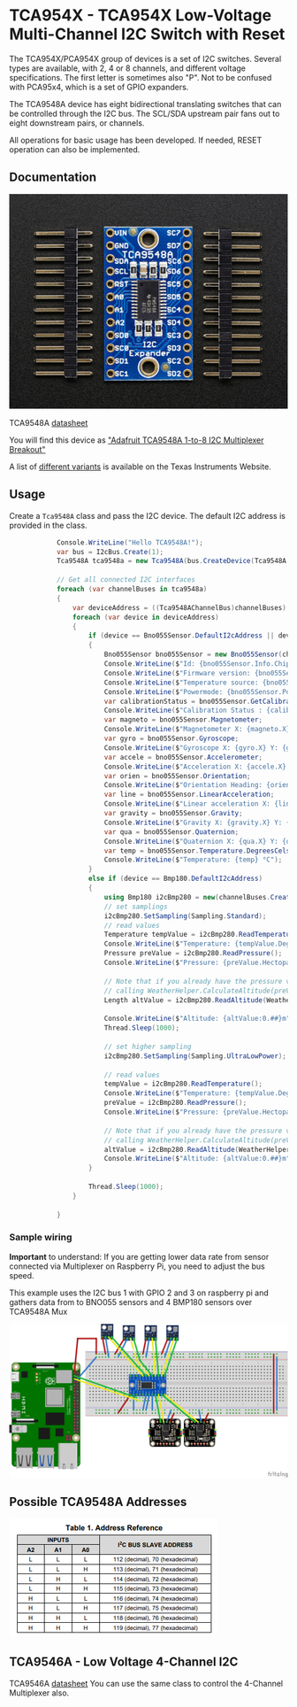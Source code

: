 # TCA954X - TCA954X Low-Voltage Multi-Channel I2C Switch with Reset

The TCA954X/PCA954X group of devices is a set of I2C switches. Several types are available, with 2, 4 or 8 channels, and different voltage specifications. The first letter is sometimes also "P". Not to be confused with PCA95x4, which is a set of GPIO expanders.

The TCA9548A device has eight bidirectional translating switches that can be controlled through the I2C bus. The SCL/SDA upstream pair fans out to eight downstream pairs, or channels.

All operations for basic usage has been developed. If needed, RESET operation can also be implemented.

## Documentation

![TCA9548A](./TCA9548A.jpg)

TCA9548A [datasheet](https://www.ti.com/lit/ds/symlink/tca9548a.pdf)

You will find this device as ["Adafruit TCA9548A 1-to-8 I2C Multiplexer Breakout"](https://learn.adafruit.com/adafruit-tca9548a-1-to-8-i2c-multiplexer-breakout)

A list of [different variants](https://www.ti.com/interface/i2c/switches-and-multiplexers/products.html?keyMatch=TCA9548) is available on the Texas Instruments Website.

## Usage

Create a ```Tca9548A``` class and pass the I2C device. The default I2C address is provided in the class.

```csharp
            Console.WriteLine("Hello TCA9548A!");
            var bus = I2cBus.Create(1);
            Tca9548A tca9548a = new Tca9548A(bus.CreateDevice(Tca9548A.DefaultI2cAddress));

            // Get all connected I2C interfaces
            foreach (var channelBuses in tca9548a)
            {
                var deviceAddress = ((Tca9548AChannelBus)channelBuses).PerformBusScan();
                foreach (var device in deviceAddress)
                {
                    if (device == Bno055Sensor.DefaultI2cAddress || device == Bno055Sensor.SecondI2cAddress)
                    {
                        Bno055Sensor bno055Sensor = new Bno055Sensor(channelBuses.CreateDevice(device));
                        Console.WriteLine($"Id: {bno055Sensor.Info.ChipId}, AccId: {bno055Sensor.Info.AcceleratorId}, GyroId: {bno055Sensor.Info.GyroscopeId}, MagId: {bno055Sensor.Info.MagnetometerId}");
                        Console.WriteLine($"Firmware version: {bno055Sensor.Info.FirmwareVersion}, Bootloader: {bno055Sensor.Info.BootloaderVersion}");
                        Console.WriteLine($"Temperature source: {bno055Sensor.TemperatureSource}, Operation mode: {bno055Sensor.OperationMode}, Units: {bno055Sensor.Units}");
                        Console.WriteLine($"Powermode: {bno055Sensor.PowerMode}");
                        var calibrationStatus = bno055Sensor.GetCalibrationStatus();
                        Console.WriteLine($"Calibration Status : {calibrationStatus}");
                        var magneto = bno055Sensor.Magnetometer;
                        Console.WriteLine($"Magnetometer X: {magneto.X} Y: {magneto.Y} Z: {magneto.Z}");
                        var gyro = bno055Sensor.Gyroscope;
                        Console.WriteLine($"Gyroscope X: {gyro.X} Y: {gyro.Y} Z: {gyro.Z}");
                        var accele = bno055Sensor.Accelerometer;
                        Console.WriteLine($"Acceleration X: {accele.X} Y: {accele.Y} Z: {accele.Z}");
                        var orien = bno055Sensor.Orientation;
                        Console.WriteLine($"Orientation Heading: {orien.X} Roll: {orien.Y} Pitch: {orien.Z}");
                        var line = bno055Sensor.LinearAcceleration;
                        Console.WriteLine($"Linear acceleration X: {line.X} Y: {line.Y} Z: {line.Z}");
                        var gravity = bno055Sensor.Gravity;
                        Console.WriteLine($"Gravity X: {gravity.X} Y: {gravity.Y} Z: {gravity.Z}");
                        var qua = bno055Sensor.Quaternion;
                        Console.WriteLine($"Quaternion X: {qua.X} Y: {qua.Y} Z: {qua.Z} W: {qua.W}");
                        var temp = bno055Sensor.Temperature.DegreesCelsius;
                        Console.WriteLine($"Temperature: {temp} °C");
                    }
                    else if (device == Bmp180.DefaultI2cAddress)
                    {
                        using Bmp180 i2cBmp280 = new(channelBuses.CreateDevice(device));
                        // set samplings
                        i2cBmp280.SetSampling(Sampling.Standard);
                        // read values
                        Temperature tempValue = i2cBmp280.ReadTemperature();
                        Console.WriteLine($"Temperature: {tempValue.DegreesCelsius:0.#}\u00B0C");
                        Pressure preValue = i2cBmp280.ReadPressure();
                        Console.WriteLine($"Pressure: {preValue.Hectopascals:0.##}hPa");

                        // Note that if you already have the pressure value and the temperature, you could also calculate altitude by
                        // calling WeatherHelper.CalculateAltitude(preValue, Pressure.MeanSeaLevel, tempValue) which would be more performant.
                        Length altValue = i2cBmp280.ReadAltitude(WeatherHelper.MeanSeaLevel);

                        Console.WriteLine($"Altitude: {altValue:0.##}m");
                        Thread.Sleep(1000);

                        // set higher sampling
                        i2cBmp280.SetSampling(Sampling.UltraLowPower);

                        // read values
                        tempValue = i2cBmp280.ReadTemperature();
                        Console.WriteLine($"Temperature: {tempValue.DegreesCelsius:0.#}\u00B0C");
                        preValue = i2cBmp280.ReadPressure();
                        Console.WriteLine($"Pressure: {preValue.Hectopascals:0.##}hPa");

                        // Note that if you already have the pressure value and the temperature, you could also calculate altitude by
                        // calling WeatherHelper.CalculateAltitude(preValue, Pressure.MeanSeaLevel, tempValue) which would be more performant.
                        altValue = i2cBmp280.ReadAltitude(WeatherHelper.MeanSeaLevel);
                        Console.WriteLine($"Altitude: {altValue:0.##}m");
                    }

                    Thread.Sleep(1000);
                }

            }
```

### Sample wiring

**Important** to understand:
If you are getting lower data rate from sensor connected via Multiplexer on Raspberry Pi, you need to adjust the bus speed.

This example uses the I2C bus 1 with GPIO 2 and 3 on raspberry pi and gathers data from to BNO055 sensors and 4 BMP180 sensors over TCA9548A Mux

![Wiring sample](TCA9548A_Connections.png)

## Possible TCA9548A Addresses

![Possible Addresses](PossibleMuxAddress.png)

## TCA9546A - Low Voltage 4-Channel I2C

TCA9546A [datasheet](https://www.ti.com/lit/ds/symlink/tca9546a.pdf)
You can use the same class to control the 4-Channel Multiplexer also.
